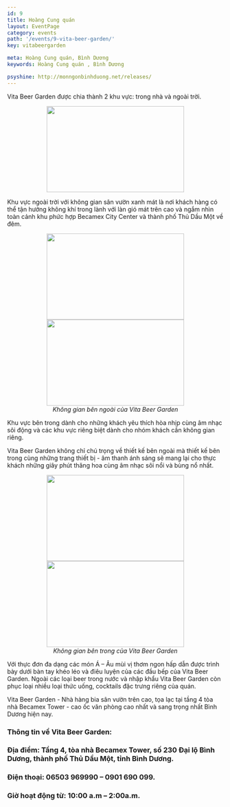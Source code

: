 ```yaml
---
id: 9
title: Hoàng Cung quán
layout: EventPage
category: events
path: '/events/9-vita-beer-garden/'
key: vitabeergarden

meta: Hoàng Cung quán, Bình Dương
keywords: Hoàng Cung quán , Bình Dương

psyshine: http://monngonbinhduong.net/releases/
---
```


Vita Beer Garden được chia thành 2 khu vực: trong nhà và ngoài trời.

<div align="center"><img src="http://dulichbinhduong.org.vn/uploads/images/VITA%201.jpg" width="320px" height="200px"></div>

Khu vực ngoài trời với không gian sân vườn xanh mát là nơi khách hàng có thể tận hưởng không khí trong lành với làn gió mát trên cao và ngắm nhìn toàn cảnh khu phức hợp Becamex City Center và thành phố Thủ Dầu Một về đêm.

<div align="center"><img src="http://dulichbinhduong.org.vn/uploads/images/VITA%202.jpg" width="320px" height="200px"></div>
<div align="center"><img src="http://dulichbinhduong.org.vn/uploads/images/VITA%203.jpg" width="320px" height="200px"></div>

<center><em>Không gian bên ngoài của Vita Beer Garden</em></center>

Khu vực bên trong dành cho những khách yêu thích hòa nhịp cùng âm nhạc sôi động và các khu vực riêng biệt dành cho nhóm khách cần không gian riêng.

Vita Beer Garden không chỉ chú trọng về thiết kế bên ngoài mà thiết kế bên trong cùng những trang thiết bị - âm thanh ánh sáng sẽ mang lại cho thực khách những giây phút thăng hoa cùng âm nhạc sôi nổi và bùng nổ nhất.
 
<div align="center"><img src="http://dulichbinhduong.org.vn/uploads/images/VITA%204.jpg" width="320px" height="200px"></div>
<div align="center"><img src="http://dulichbinhduong.org.vn/uploads/images/VITA%205.jpg" width="320px" height="200px"></div>

<center><em>Không gian bên trong của Vita Beer Garden</em></center>

Với thực đơn đa dạng các món Á – Âu mùi vị thơm ngon hấp dẫn được trình bày dưới bàn tay khéo léo và điêu luyện của các đầu bếp của Vita Beer Garden. Ngoài các loại beer trong nước và nhập khẩu Vita Beer Garden còn phục loại nhiều loại thức uống, cocktails đặc trưng riêng của quán.

Vita Beer Garden - Nhà hàng bia sân vườn trên cao, tọa lạc tại tầng 4 tòa nhà Becamex Tower - cao ốc văn phòng cao nhất và sang trọng nhất Bình Dương hiện nay.

<h3>Thông tin về Vita Beer Garden:</h3>

<h3>Địa điểm: Tầng 4, tòa nhà Becamex Tower, số 230 Đại lộ Bình Dương, thành phố Thủ Dầu Một, tỉnh Bình Dương.</h3>

<h3>Điện thoại: 06503 969990 – 0901 690 099.</h3>

<h3>Giờ hoạt động từ: 10:00 a.m – 2:00a.m.</h3>